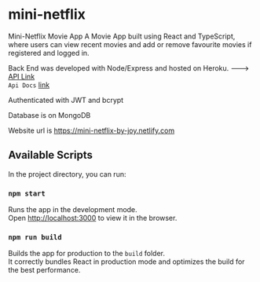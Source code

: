 # mini-netflix
Mini-Netflix Movie App
A Movie App built using React and TypeScript, where users can view recent movies and add or remove favourite movies if registered and logged in. 

Back End was developed with Node/Express and hosted on Heroku. ---> [API Link](https://github.com/dinakajoy/mini-netflix-api)   
`Api Docs` [link](https://mini-netflix-by-joy.herokuapp.com/docs)

Authenticated with JWT and bcrypt 

Database is on MongoDB 

Website url is https://mini-netflix-by-joy.netlify.com

## Available Scripts
In the project directory, you can run:

### `npm start`

Runs the app in the development mode.\
Open [http://localhost:3000](http://localhost:3000) to view it in the browser.

### `npm run build`

Builds the app for production to the `build` folder.\
It correctly bundles React in production mode and optimizes the build for the best performance.



